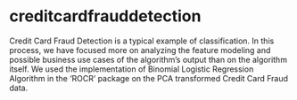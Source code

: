 # creditcardfrauddetection
Credit Card Fraud Detection is a typical example of classification. In this process, we have focused more on analyzing the feature modeling and possible business use cases of the algorithm’s output than on the algorithm itself. We used the implementation of Binomial Logistic Regression Algorithm in the ‘ROCR’ package on the PCA transformed Credit Card Fraud data.
